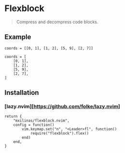 # Flexblock
> Compress and decompress code blocks.

## Example

    coords = [[0, 1], [1, 2], [5, 9], [2, 7]] 

    coords = [
        [0, 1],
        [1, 2],
        [5, 9],
        [2, 7],
    ] 

## Installation

### [lazy.nvim][https://github.com/folke/lazy.nvim]

    return {
        "mxilinas/flexblock.nvim",
        config = function()
            vim.keymap.set("n", "<Leader>fl", function()
                require("flexblock").flex()
            end)
        end,
    }
